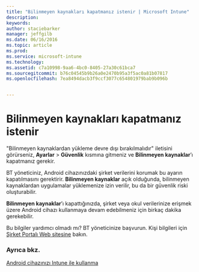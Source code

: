 ```yaml
---
title: "Bilinmeyen kaynakları kapatmanız istenir | Microsoft Intune"
description: 
keywords: 
author: staciebarker
manager: jeffgilb
ms.date: 06/16/2016
ms.topic: article
ms.prod: 
ms.service: microsoft-intune
ms.technology: 
ms.assetid: c7a10998-9aa6-4bc0-8405-27a30c61bca7
ms.sourcegitcommit: b76c04545b9b26a0e2470b95a3f5ac0a81b07817
ms.openlocfilehash: 7ea8494dacb3f9ccf3077c654801979bab9b096b


---
```


# Bilinmeyen kaynakları kapatmanız istenir

"Bilinmeyen kaynaklardan yükleme devre dışı bırakılmalıdır" iletisini görürseniz, **Ayarlar** > **Güvenlik** kısmına gitmeniz ve **Bilinmeyen kaynaklar**’ı kapatmanız gerekir. 

BT yöneticiniz, Android cihazınızdaki şirket verilerini korumak bu ayarın kapatılmasını gerektirir. **Bilinmeyen kaynaklar** açık olduğunda, bilinmeyen kaynaklardan uygulamalar yüklemenize izin verilir, bu da bir güvenlik riski oluşturabilir.

**Bilinmeyen kaynaklar**’ı kapattığınızda, şirket veya okul verilerinize erişmek üzere Android cihazı kullanmaya devam edebilmeniz için birkaç dakika gerekebilir.

Bu bilgiler yardımcı olmadı mı? BT yöneticinize başvurun. Kişi bilgileri için [Şirket Portalı Web sitesine](http://portal.manage.microsoft.com) bakın.

### Ayrıca bkz.
[Android cihazınızı Intune ile kullanma](using-your-android-device-with-intune.md)



<!--HONumber=Jul16_HO2-->


